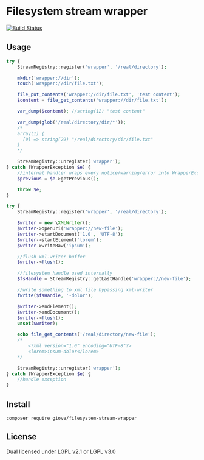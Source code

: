 # Filesystem stream wrapper

[![Build Status](https://travis-ci.org/Giove/php-filesystem-stream-wrapper.svg?branch=master)](https://travis-ci.org/Giove/php-filesystem-stream-wrapper)

## Usage
```php
try {
    StreamRegistry::register('wrapper', '/real/directory');

    mkdir('wrapper://dir');
    touch('wrapper://dir/file.txt');

    file_put_contents('wrapper://dir/file.txt', 'test content');
    $content = file_get_contents('wrapper://dir/file.txt');

    var_dump($content); //string(12) "test content"

    var_dump(glob('/real/directory/dir/*'));
    /*
    array(1) {
      [0] => string(29) "/real/directory/dir/file.txt"
    }
    */

    StreamRegistry::unregister('wrapper');
} catch (WrapperException $e) {
    //internal handler wraps every notice/warning/error into WrapperException
    $previous = $e->getPrevious();

    throw $e;
}
```

```php
try {
    StreamRegistry::register('wrapper', '/real/directory');

    $writer = new \XMLWriter();
    $writer->openUri('wrapper://new-file');
    $writer->startDocument('1.0', 'UTF-8');
    $writer->startElement('lorem');
    $writer->writeRaw('ipsum');

    //flush xml-writer buffer
    $writer->flush();

    //filesystem handle used internally
    $fsHandle = StreamRegistry::getLastHandle('wrapper://new-file');

    //write something to xml file bypassing xml-writer
    fwrite($fsHandle, '-dolor');

    $writer->endElement();
    $writer->endDocument();
    $writer->flush();
    unset($writer);

    echo file_get_contents('/real/directory/new-file');
    /*
        <?xml version="1.0" encoding="UTF-8"?>
        <lorem>ipsum-dolor</lorem>
    */

    StreamRegistry::unregister('wrapper');
} catch (WrapperException $e) {
    //handle exception
}
```

## Install
```
composer require giove/filesystem-stream-wrapper
```

## License
Dual licensed under LGPL v2.1 or LGPL v3.0
